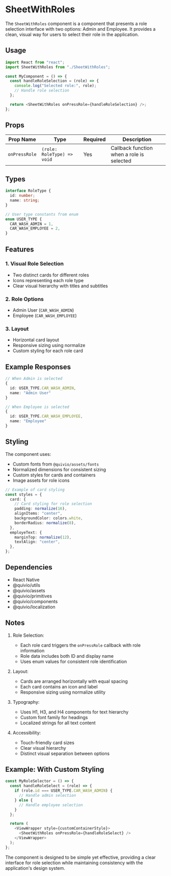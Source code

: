 # SheetWithRoles

The `SheetWithRoles` component is a component that presents a role selection interface with two options: Admin and Employee. It provides a clean, visual way for users to select their role in the application.

## Usage

```typescript
import React from "react";
import SheetWithRoles from "./SheetWithRoles";

const MyComponent = () => {
  const handleRoleSelection = (role) => {
    console.log("Selected role:", role);
    // Handle role selection
  };

  return <SheetWithRoles onPressRole={handleRoleSelection} />;
};
```

## Props

| Prop Name     | Type                       | Required | Description                               |
| ------------- | -------------------------- | -------- | ----------------------------------------- |
| `onPressRole` | `(role: RoleType) => void` | Yes      | Callback function when a role is selected |

## Types

```typescript
interface RoleType {
  id: number;
  name: string;
}

// User type constants from enum
enum USER_TYPE {
  CAR_WASH_ADMIN = 1,
  CAR_WASH_EMPLOYEE = 2,
}
```

## Features

### 1. Visual Role Selection

- Two distinct cards for different roles
- Icons representing each role type
- Clear visual hierarchy with titles and subtitles

### 2. Role Options

- Admin User (`CAR_WASH_ADMIN`)
- Employee (`CAR_WASH_EMPLOYEE`)

### 3. Layout

- Horizontal card layout
- Responsive sizing using normalize
- Custom styling for each role card

## Example Responses

```typescript
// When Admin is selected
{
  id: USER_TYPE.CAR_WASH_ADMIN,
  name: "Admin User"
}

// When Employee is selected
{
  id: USER_TYPE.CAR_WASH_EMPLOYEE,
  name: "Employee"
}
```

## Styling

The component uses:

- Custom fonts from `@quivio/assets/fonts`
- Normalized dimensions for consistent sizing
- Custom styles for cards and containers
- Image assets for role icons

```typescript
// Example of card styling
const styles = {
  card: {
    // Card styling for role selection
    padding: normalize(16),
    alignItems: "center",
    backgroundColor: colors.white,
    borderRadius: normalize(8),
  },
  employeText: {
    marginTop: normalize(12),
    textAlign: "center",
  },
};
```

## Dependencies

- React Native
- @quivio/utils
- @quivio/assets
- @quivio/primitives
- @quivio/components
- @quivio/localization

## Notes

1. Role Selection:

   - Each role card triggers the `onPressRole` callback with role information
   - Role data includes both ID and display name
   - Uses enum values for consistent role identification

2. Layout:

   - Cards are arranged horizontally with equal spacing
   - Each card contains an icon and label
   - Responsive sizing using normalize utility

3. Typography:

   - Uses H1, H3, and H4 components for text hierarchy
   - Custom font family for headings
   - Localized strings for all text content

4. Accessibility:
   - Touch-friendly card sizes
   - Clear visual hierarchy
   - Distinct visual separation between options

## Example: With Custom Styling

```typescript
const MyRoleSelector = () => {
  const handleRoleSelect = (role) => {
    if (role.id === USER_TYPE.CAR_WASH_ADMIN) {
      // Handle admin selection
    } else {
      // Handle employee selection
    }
  };

  return (
    <ViewWrapper style={customContainerStyle}>
      <SheetWithRoles onPressRole={handleRoleSelect} />
    </ViewWrapper>
  );
};
```

The component is designed to be simple yet effective, providing a clear interface for role selection while maintaining consistency with the application's design system.
